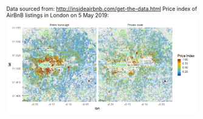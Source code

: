 Data sourced from: http://insideairbnb.com/get-the-data.html
Price index of AirBnB listings in London on 5 May 2019:
![](price_map.png)<!-- -->